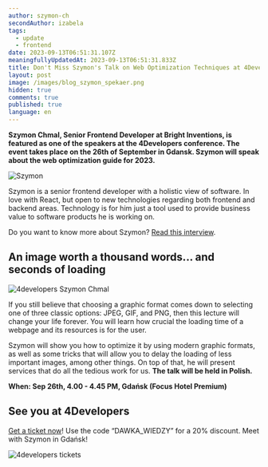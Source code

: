 ```yaml
---
author: szymon-ch
secondAuthor: izabela
tags:
  - update
  - frontend
date: 2023-09-13T06:51:31.107Z
meaningfullyUpdatedAt: 2023-09-13T06:51:31.833Z
title: Don't Miss Szymon's Talk on Web Optimization Techniques at 4Developers
layout: post
image: /images/blog_szymon_spekaer.png
hidden: true
comments: true
published: true
language: en
---
```

**Szymon Chmal, Senior Frontend Developer at Bright Inventions, is featured as one of the speakers at the 4Developers conference. The event takes place on the 26th of September in Gdansk. Szymon will speak about the web optimization guide for 2023.**

<div class="image"><img src="/images/blog_szymon_spekaer.png" alt="Szymon" title="Szymon"  /> </div>

Szymon is a senior frontend developer with a holistic view of software. In love with React, but open to new technologies regarding both frontend and backend areas. Technology is for him just a tool used to provide business value to software products he is working on.

Do you want to know more about Szymon? [Read this interview](https://brightinventions.pl/blog/frontend-developer-with-an-appetite-for-backend-meet-szymon/).

## An image worth a thousand words... and seconds of loading

<div class="image"><img src="/images/szymon_4developers.png" alt="4developers Szymon Chmal" title="4developers Szymon Chmal"  /> </div>

If you still believe that choosing a graphic format comes down to selecting one of three classic options: JPEG, GIF, and PNG, then this lecture will change your life forever. You will learn how crucial the loading time of a webpage and its resources is for the user.

Szymon will show you how to optimize it by using modern graphic formats, as well as some tricks that will allow you to delay the loading of less important images, among other things. On top of that, he will present services that do all the tedious work for us. **The talk will be held in Polish.**

**When: Sep 26th, 4.00 - 4.45 PM, Gdańsk (Focus Hotel Premium)**

## See you at 4Developers

[Get a ticket now](https://4developers.org.pl/gdansk-2023/#)! Use the code “DAWKA_WIEDZY” for a 20% discount. Meet with Szymon in Gdańsk! 

<div class="image"><img src="/images/grafika_bilet.png" alt="4developers tickets" title="4developers tickets"  /> </div>